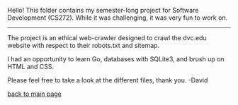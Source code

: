 Hello! This folder contains my semester-long project for Software Development (CS272). While it was challenging, it was very fun to work on.

_____

The project is an ethical web-crawler designed to crawl the dvc.edu website with respect to their robots.txt and sitemap.

I had an opportunity to learn Go, databases with SQLite3, and brush up on HTML and CSS.

Please feel free to take a look at the different files, thank you. -David

[back to main page](https://github.com/shooby-d/projects) 

